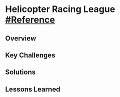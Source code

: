 # Helicopter Racing League [#Reference](https://services.google.com/fh/files/blogs/master_case_study_helicopter_racing_league.pdf)
 
## Overview

## Key Challenges

## Solutions

## Lessons Learned
